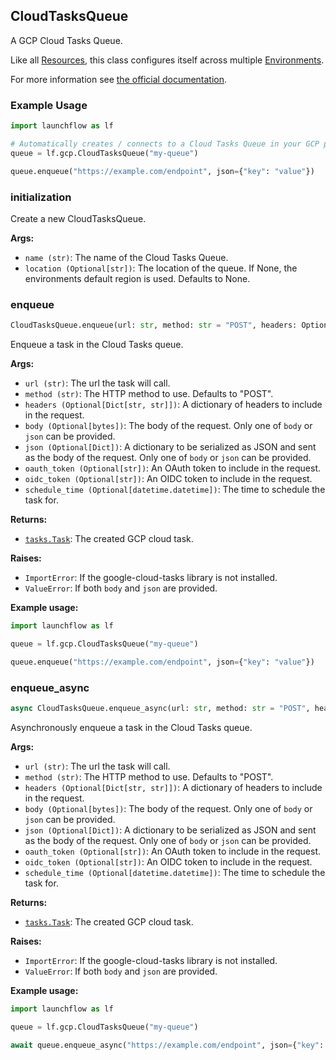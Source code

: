 ## CloudTasksQueue

A GCP Cloud Tasks Queue.

Like all [Resources](/docs/concepts/resources), this class configures itself across multiple [Environments](/docs/concepts/environments).

For more information see [the official documentation](https://cloud.google.com/tasks/docs/).

### Example Usage
```python
import launchflow as lf

# Automatically creates / connects to a Cloud Tasks Queue in your GCP project
queue = lf.gcp.CloudTasksQueue("my-queue")

queue.enqueue("https://example.com/endpoint", json={"key": "value"})
```

### initialization

Create a new CloudTasksQueue.

**Args:**
- `name (str)`: The name of the Cloud Tasks Queue.
- `location (Optional[str])`: The location of the queue. If None, the environments default region is used. Defaults to None.

### enqueue

```python
CloudTasksQueue.enqueue(url: str, method: str = "POST", headers: Optional[Dict[str, str]] = None, body: Optional[bytes] = None, json: Optional[Dict] = None, oauth_token: Optional[str] = None, oidc_token: Optional[str] = None, schedule_time: Optional[datetime.datetime] = None) -> "tasks.Task"
```

Enqueue a task in the Cloud Tasks queue.

**Args:**
- `url (str)`: The url the task will call.
- `method (str)`: The HTTP method to use. Defaults to "POST".
- `headers (Optional[Dict[str, str]])`: A dictionary of headers to include in the request.
- `body (Optional[bytes])`: The body of the request. Only one of `body` or `json` can be provided.
- `json (Optional[Dict])`: A dictionary to be serialized as JSON and sent as the body of the request. Only one of `body` or `json` can be provided.
- `oauth_token (Optional[str])`: An OAuth token to include in the request.
- `oidc_token (Optional[str])`: An OIDC token to include in the request.
- `schedule_time (Optional[datetime.datetime])`: The time to schedule the task for.

**Returns:**
- [`tasks.Task`](https://cloud.google.com/python/docs/reference/cloudtasks/latest/google.cloud.tasks_v2.types.Task): The created GCP cloud task.

**Raises:**
- `ImportError`: If the google-cloud-tasks library is not installed.
- `ValueError`: If both `body` and `json` are provided.

**Example usage:**
```python
import launchflow as lf

queue = lf.gcp.CloudTasksQueue("my-queue")

queue.enqueue("https://example.com/endpoint", json={"key": "value"})
```

### enqueue\_async

```python
async CloudTasksQueue.enqueue_async(url: str, method: str = "POST", headers: Optional[Dict[str, str]] = None, body: Optional[bytes] = None, json: Optional[Dict] = None, oauth_token: Optional[str] = None, oidc_token: Optional[str] = None, schedule_time: Optional[datetime.datetime] = None) -> "tasks.Task"
```

Asynchronously enqueue a task in the Cloud Tasks queue.

**Args:**
- `url (str)`: The url the task will call.
- `method (str)`: The HTTP method to use. Defaults to "POST".
- `headers (Optional[Dict[str, str]])`: A dictionary of headers to include in the request.
- `body (Optional[bytes])`: The body of the request. Only one of `body` or `json` can be provided.
- `json (Optional[Dict])`: A dictionary to be serialized as JSON and sent as the body of the request. Only one of `body` or `json` can be provided.
- `oauth_token (Optional[str])`: An OAuth token to include in the request.
- `oidc_token (Optional[str])`: An OIDC token to include in the request.
- `schedule_time (Optional[datetime.datetime])`: The time to schedule the task for.

**Returns:**
- [`tasks.Task`](https://cloud.google.com/python/docs/reference/cloudtasks/latest/google.cloud.tasks_v2.types.Task): The created GCP cloud task.

**Raises:**
- `ImportError`: If the google-cloud-tasks library is not installed.
- `ValueError`: If both `body` and `json` are provided.

**Example usage:**
```python
import launchflow as lf

queue = lf.gcp.CloudTasksQueue("my-queue")

await queue.enqueue_async("https://example.com/endpoint", json={"key": "value"})
```
